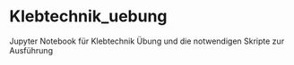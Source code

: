 # Klebtechnik_uebung
Jupyter Notebook für Klebtechnik Übung und die notwendigen Skripte zur Ausführung
